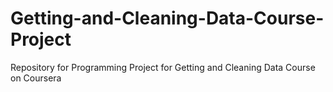 # Getting-and-Cleaning-Data-Course-Project
Repository for Programming Project for Getting and Cleaning Data Course on Coursera
 
